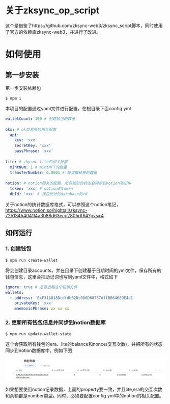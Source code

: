 # 关于zksync_op_script

这个是借鉴了https://github.com/zksync-web3/zksync_script脚本，同时使用了官方的依赖库zksync-web3，并进行了改进。

# 如何使用

## 第一步安装

第一步安装依赖包

```shell
$ npm i
```

本项目的配置通过yaml文件进行配置，在根目录下面config.yml

```yaml
walletCount: 100 # 创建钱包的数量

okx: # ok交易所的相关配置
  api:
    key: 'xxx'
    secretKey: 'xxx'
    passPhrase: 'xxx'

lite: # zkysnc lite的相关配置
  mintNum: 1 # mintNFT的数量
  transferNumber: 0.0001 # 每次做转移的数量

notion: # notion相关的配置，所有钱包的状态会同步到notion笔记中
  token: 'xxx' # notion的token
  dbId: 'xxx' # 钱包统计的database的id
```

关于notion的统计数据库格式，可以参照这个notion笔记，https://www.notion.so/hightall/zksync-72513454041f4a3b88d63ecc2805df84?pvs=4

## 如何运行

### 1. 创建钱包

```she
$ npm run create-wallet
```



将会创建目录accounts，并在目录下创建基于日期时间的yml文件，保存所有的钱包信息，这里会把助记词也写到yaml文件中，格式如下

```yaml
ignore: true # 是否忽略这个私钥文件
wallets:
  - address: '0xF31A018Dcdfdb62Dc086D68757dffBB64689E4d1'
    privateKey: 'xxx'
    mnemonicPhrase: xx xx xx

```

### 2. 更新所有钱包信息并同步到notion数据库

```shell
$ npm run update-wallet-state
```

这个会获取所有钱包的era、lite的balance和nonce(交互次数)，并把所有的状态同步到notion数据库中。例如下图

![notion数据表格](./docs/imgs/notion.png)

如果想要使用notion记录数据，上面的property要一致，并且lite,era的交互次数和余额都是number类型。同时，必须要配置config.yml中的notion的相关配置。